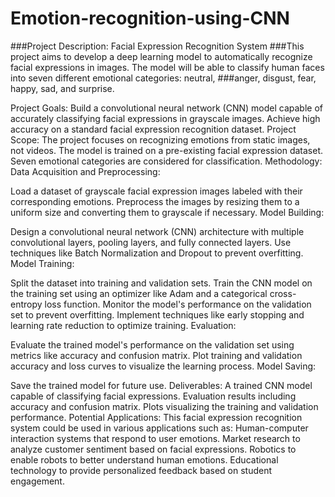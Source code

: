 # Emotion-recognition-using-CNN


###Project Description: Facial Expression Recognition System
###This project aims to develop a deep learning model to automatically recognize facial expressions in images. The model will be able to classify human faces into seven different emotional categories: neutral, ###anger, disgust, fear, happy, sad, and surprise.

Project Goals:
Build a convolutional neural network (CNN) model capable of accurately classifying facial expressions in grayscale images.
Achieve high accuracy on a standard facial expression recognition dataset.
Project Scope:
The project focuses on recognizing emotions from static images, not videos.
The model is trained on a pre-existing facial expression dataset.
Seven emotional categories are considered for classification.
Methodology:
Data Acquisition and Preprocessing:

Load a dataset of grayscale facial expression images labeled with their corresponding emotions.
Preprocess the images by resizing them to a uniform size and converting them to grayscale if necessary.
Model Building:

Design a convolutional neural network (CNN) architecture with multiple convolutional layers, pooling layers, and fully connected layers.
Use techniques like Batch Normalization and Dropout to prevent overfitting.
Model Training:

Split the dataset into training and validation sets.
Train the CNN model on the training set using an optimizer like Adam and a categorical cross-entropy loss function.
Monitor the model's performance on the validation set to prevent overfitting.
Implement techniques like early stopping and learning rate reduction to optimize training.
Evaluation:

Evaluate the trained model's performance on the validation set using metrics like accuracy and confusion matrix.
Plot training and validation accuracy and loss curves to visualize the learning process.
Model Saving:

Save the trained model for future use.
Deliverables:
A trained CNN model capable of classifying facial expressions.
Evaluation results including accuracy and confusion matrix.
Plots visualizing the training and validation performance.
Potential Applications:
This facial expression recognition system could be used in various applications such as:
Human-computer interaction systems that respond to user emotions.
Market research to analyze customer sentiment based on facial expressions.
Robotics to enable robots to better understand human emotions.
Educational technology to provide personalized feedback based on student engagement.

